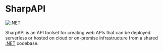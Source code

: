 # SharpAPI

![.NET](https://github.com/jonathanpotts/SharpAPI/workflows/.NET/badge.svg)

SharpAPI is an API toolset for creating web APIs that can be deployed serverless or hosted on cloud or on-premise infrastructure from a shared [.NET](https://dot.net/) codebase.
